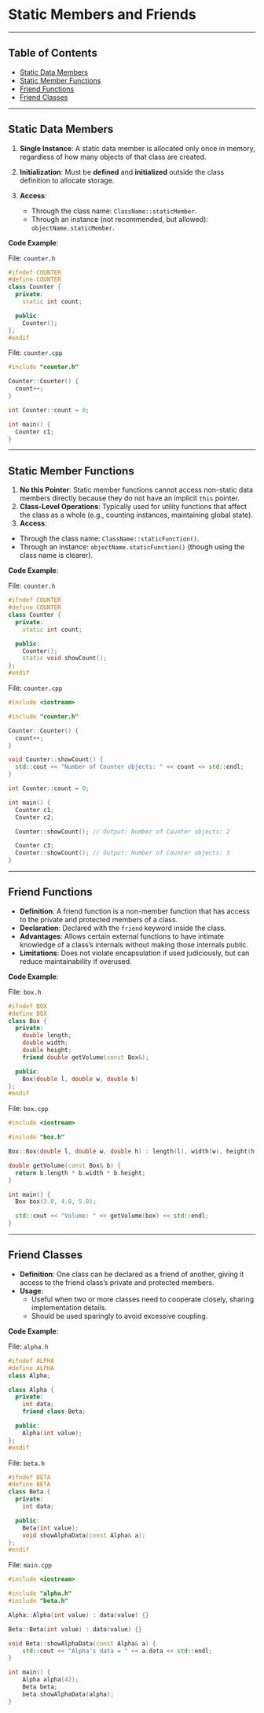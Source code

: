 # Static Members and Friends

---

## Table of Contents

- [Static Data Members](#static-data-members)
- [Static Member Functions](#static-member-functions)
- [Friend Functions](#friend-functions)
- [Friend Classes](#friend-classes)

---

## Static Data Members

1. **Single Instance**: A static data member is allocated only once in memory, regardless of how many objects of that class are created.
2. **Initialization**: Must be **defined** and **initialized** outside the class definition to allocate storage.
3. **Access**:

   - Through the class name: `ClassName::staticMember`.
   - Through an instance (not recommended, but allowed): `objectName.staticMember`.

**Code Example**:

File: `counter.h`

```cpp
#ifndef COUNTER
#define COUNTER
class Counter {
  private:
    static int count;

  public:
    Counter();
};
#endif
```

File: `counter.cpp`

```cpp
#include "counter.h"

Counter::Counter() {
  count++;
}

int Counter::count = 0;

int main() {
  Counter c1;
}
```

---

## Static Member Functions

1. **No this Pointer**: Static member functions cannot access non-static data members directly because they do not have an implicit `this` pointer.
2. **Class-Level Operations**: Typically used for utility functions that affect the class as a whole (e.g., counting instances, maintaining global state).
3. **Access**:

- Through the class name: `ClassName::staticFunction()`.
- Through an instance: `objectName.staticFunction()` (though using the class name is clearer).

**Code Example**:

File: `counter.h`

```cpp
#ifndef COUNTER
#define COUNTER
class Counter {
  private:
    static int count;

  public:
    Counter();
    static void showCount();
};
#endif
```

File: `counter.cpp`

```cpp
#include <iostream>

#include "counter.h"

Counter::Counter() {
  count++;
}

void Counter::showCount() {
  std::cout << "Number of Counter objects: " << count << std::endl;
}

int Counter::count = 0;

int main() {
  Counter c1;
  Counter c2;

  Counter::showCount(); // Output: Number of Counter objects: 2

  Counter c3;
  Counter::showCount(); // Output: Number of Counter objects: 3
}
```

---

## Friend Functions

- **Definition**: A friend function is a non-member function that has access to the private and protected members of a class.
- **Declaration**: Declared with the `friend` keyword inside the class.
- **Advantages**: Allows certain external functions to have intimate knowledge of a class’s internals without making those internals public.
- **Limitations**: Does not violate encapsulation if used judiciously, but can reduce maintainability if overused.

**Code Example**:

File: `box.h`

```cpp
#ifndef BOX
#define BOX
class Box {
  private:
    double length;
    double width;
    double height;
    friend double getVolume(const Box&);

  public:
    Box(double l, double w, double h)
};
#endif
```

File: `box.cpp`

```cpp
#include <iostream>

#include "box.h"

Box::Box(double l, double w, double h) : length(l), width(w), height(h) {}

double getVolume(const Box& b) {
  return b.length * b.width * b.height;
}

int main() {
  Box box(3.0, 4.0, 5.0);

  std::cout << "Volume: " << getVolume(box) << std::endl;
}
```

---

## Friend Classes

- **Definition**: One class can be declared as a friend of another, giving it access to the friend class’s private and protected members.
- **Usage**:
  - Useful when two or more classes need to cooperate closely, sharing implementation details.
  - Should be used sparingly to avoid excessive coupling.

**Code Example**:

File: `alpha.h`

```cpp
#ifndef ALPHA
#define ALPHA
class Alpha;

class Alpha {
  private:
    int data;
    friend class Beta;

  public:
    Alpha(int value);
};
#endif
```

File: `beta.h`

```cpp
#ifndef BETA
#define BETA
class Beta {
  private:
    int data;

  public:
    Beta(int value);
    void showAlphaData(const Alpha& a);
};
#endif
```

File: `main.cpp`

```cpp
#include <iostream>

#include "alpha.h"
#include "beta.h"

Alpha::Alpha(int value) : data(value) {}

Beta::Beta(int value) : data(value) {}

void Beta::showAlphaData(const Alpha& a) {
    std::cout << "Alpha's data = " << a.data << std::endl;
}

int main() {
    Alpha alpha(42);
    Beta beta;
    beta.showAlphaData(alpha);
}
```
